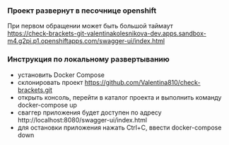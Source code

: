 ### Проект развернут в песочнице openshift

При первом обращении может быть большой таймаут  
https://check-brackets-git-valentinakolesnikova-dev.apps.sandbox-m4.g2pi.p1.openshiftapps.com/swagger-ui/index.html

### Инструкция по локальному развертыванию

- установить Docker Compose
- склонировать проект https://github.com/Valentina810/check-brackets.git
- открыть консоль, перейти в каталог проекта и выполнить команду docker-compose up
- сваггер приложения будет доступен по адресу http://localhost:8080/swagger-ui/index.html
- для остановки приложения нажать Ctrl+C, ввести docker-compose down
